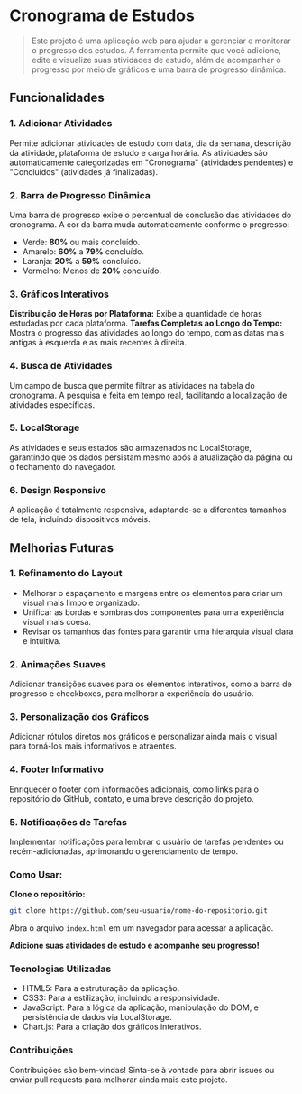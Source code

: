 # Cronograma de Estudos

> Este projeto é uma aplicação web para ajudar a gerenciar e monitorar o progresso dos estudos. A ferramenta permite que você adicione, edite e visualize suas atividades de estudo, além de acompanhar o progresso por meio de gráficos e uma barra de progresso dinâmica.

## Funcionalidades
### 1. **Adicionar Atividades**
Permite adicionar atividades de estudo com data, dia da semana, descrição da atividade, plataforma de estudo e carga horária.
As atividades são automaticamente categorizadas em "Cronograma" (atividades pendentes) e "Concluídos" (atividades já finalizadas).

### 2. **Barra de Progresso Dinâmica**
Uma barra de progresso exibe o percentual de conclusão das atividades do cronograma. A cor da barra muda automaticamente conforme o progresso:
- Verde: **80%** ou mais concluído.
- Amarelo: **60%** a **79%** concluído.
- Laranja: **20%** a **59%** concluído.
- Vermelho: Menos de **20%** concluído.

### 3. **Gráficos Interativos**
**Distribuição de Horas por Plataforma:** Exibe a quantidade de horas estudadas por cada plataforma.
**Tarefas Completas ao Longo do Tempo:** Mostra o progresso das atividades ao longo do tempo, com as datas mais antigas à esquerda e as mais recentes à direita.

### 4. Busca de Atividades
Um campo de busca que permite filtrar as atividades na tabela do cronograma. A pesquisa é feita em tempo real, facilitando a localização de atividades específicas.

### 5. LocalStorage
As atividades e seus estados são armazenados no LocalStorage, garantindo que os dados persistam mesmo após a atualização da página ou o fechamento do navegador.

### 6. Design Responsivo
A aplicação é totalmente responsiva, adaptando-se a diferentes tamanhos de tela, incluindo dispositivos móveis.

## Melhorias Futuras

### 1. Refinamento do Layout
- Melhorar o espaçamento e margens entre os elementos para criar um visual mais limpo e organizado.
- Unificar as bordas e sombras dos componentes para uma experiência visual mais coesa.
- Revisar os tamanhos das fontes para garantir uma hierarquia visual clara e intuitiva.

### 2. Animações Suaves
Adicionar transições suaves para os elementos interativos, como a barra de progresso e checkboxes, para melhorar a experiência do usuário.

### 3. Personalização dos Gráficos
Adicionar rótulos diretos nos gráficos e personalizar ainda mais o visual para torná-los mais informativos e atraentes.

### 4. Footer Informativo
Enriquecer o footer com informações adicionais, como links para o repositório do GitHub, contato, e uma breve descrição do projeto.

### 5. Notificações de Tarefas
Implementar notificações para lembrar o usuário de tarefas pendentes ou recém-adicionadas, aprimorando o gerenciamento de tempo.

### Como Usar:
**Clone o repositório:**

```bash
git clone https://github.com/seu-usuario/nome-do-repositorio.git
```
Abra o arquivo `index.html` em um navegador para acessar a aplicação.

**Adicione suas atividades de estudo e acompanhe seu progresso!**

### Tecnologias Utilizadas
- HTML5: Para a estruturação da aplicação.
- CSS3: Para a estilização, incluindo a responsividade.
- JavaScript: Para a lógica da aplicação, manipulação do DOM, e persistência de dados via LocalStorage.
- Chart.js: Para a criação dos gráficos interativos.

### Contribuições
Contribuições são bem-vindas! Sinta-se à vontade para abrir issues ou enviar pull requests para melhorar ainda mais este projeto.